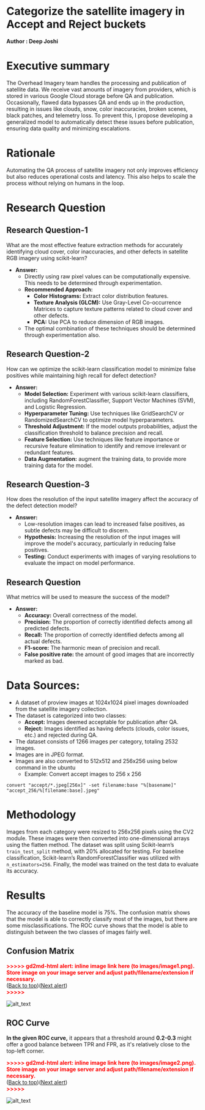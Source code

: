 # Categorize the satellite imagery in Accept and Reject buckets

**Author : Deep Joshi**


# Executive summary

The Overhead Imagery team handles the processing and publication of satellite data. We receive vast amounts of imagery from providers, which is stored in various Google Cloud storage before QA and publication. Occasionally, flawed data bypasses QA and ends up in the production, resulting in issues like clouds, snow, color inaccuracies, broken scenes, black patches, and telemetry loss. To prevent this, I propose developing a generalized model to automatically detect these issues before publication, ensuring data quality and minimizing escalations.


# Rationale 

Automating the QA process of satellite imagery not only improves efficiency but also reduces operational costs and latency. This also helps to scale the process without relying on humans in the loop. 


# Research Question 


## Research Question-1

What are the most effective feature extraction methods for accurately identifying cloud cover, color inaccuracies, and other defects in satellite RGB imagery using scikit-learn?



* **Answer:**
    * Directly using raw pixel values can be computationally expensive. This needs to be determined through experimentation.
    * **Recommended Approach:**
        * **Color Histograms:** Extract color distribution features.
        * **Texture Analysis (GLCM):** Use Gray-Level Co-occurrence Matrices to capture texture patterns related to cloud cover and other defects.
        * **PCA:** Use PCA to reduce dimension of RGB images.
    * The optimal combination of these techniques should be determined through experimentation also.


## Research Question-2

How can we optimize the scikit-learn classification model to minimize false positives while maintaining high recall for defect detection?



* **Answer:**
    * **Model Selection:** Experiment with various scikit-learn classifiers, including RandomForestClassifier, Support Vector Machines (SVM), and Logistic Regression.
    * **Hyperparameter Tuning:** Use techniques like GridSearchCV or RandomizedSearchCV to optimize model hyperparameters.
    * **Threshold Adjustment:** If the model outputs probabilities, adjust the classification threshold to balance precision and recall.
    * **Feature Selection:** Use techniques like feature importance or recursive feature elimination to identify and remove irrelevant or redundant features.
    * **Data Augmentation:** augment the training data, to provide more training data for the model.


## Research Question-3

How does the resolution of the input satellite imagery affect the accuracy of the defect detection model?



* **Answer:**
    * Low-resolution images can lead to increased false positives, as subtle defects may be difficult to discern.
    * **Hypothesis:** Increasing the resolution of the input images will improve the model's accuracy, particularly in reducing false positives.
    * **Testing:** Conduct experiments with images of varying resolutions to evaluate the impact on model performance.


## Research Question

What metrics will be used to measure the success of the model?



* **Answer:**
    * **Accuracy:** Overall correctness of the model.
    * **Precision:** The proportion of correctly identified defects among all predicted defects.
    * **Recall:** The proportion of correctly identified defects among all actual defects.
    * **F1-score:** The harmonic mean of precision and recall.
    * **False positive rate:** the amount of good images that are incorrectly marked as bad.


# Data Sources:



* A dataset of proview images at 1024x1024 pixel images downloaded from the satellite imagery collection.
* The dataset is categorized into two classes:
    * **Accept:** Images deemed acceptable for publication after QA.
    * **Reject:** Images identified as having defects (clouds, color issues, etc.) and rejected during QA.
* The dataset consists of 1266 images per category, totaling 2532 images.
* Images are in JPEG format.
* Images are also converted to 512x512 and 256x256 using below command in the ubuntu
    * Example: Convert accept images to 256 x 256  

```convert "accept/*.jpeg[256x]" -set filename:base "%[basename]" "accept_256/%[filename:base].jpeg" ```




# Methodology

Images from each category were resized to 256x256 pixels using the CV2 module. These images were then converted into one-dimensional arrays using the flatten method.
The dataset was split using Scikit-learn’s `train_test_split` method, with 20% allocated for testing. For baseline classification, Scikit-learn’s RandomForestClassifier was utilized with `n_estimators=256`.
Finally, the model was trained on the test data to evaluate its accuracy.


# Results 
The accuracy of the baseline model is 75%. The confusion matrix shows that the model is able to correctly classify most of the images, but there are some misclassifications.
The ROC curve shows that the model is able to distinguish between the two classes of images fairly well.


## Confusion Matrix


<p id="gdcalert1" ><span style="color: red; font-weight: bold">>>>>>  gd2md-html alert: inline image link here (to images/image1.png). Store image on your image server and adjust path/filename/extension if necessary. </span><br>(<a href="#">Back to top</a>)(<a href="#gdcalert2">Next alert</a>)<br><span style="color: red; font-weight: bold">>>>>> </span></p>


![alt_text](images/image1.png "image_tooltip")



## ROC Curve

**In the given ROC curve,** it appears that a threshold around **0.2-0.3** might offer a good balance between TPR and FPR, as it's relatively close to the top-left corner.



<p id="gdcalert2" ><span style="color: red; font-weight: bold">>>>>>  gd2md-html alert: inline image link here (to images/image2.png). Store image on your image server and adjust path/filename/extension if necessary. </span><br>(<a href="#">Back to top</a>)(<a href="#gdcalert3">Next alert</a>)<br><span style="color: red; font-weight: bold">>>>>> </span></p>


![alt_text](images/image2.png "image_tooltip")

